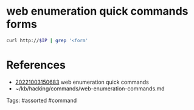# web enumeration quick commands forms
```bash
curl http://$IP | grep '<form'
```

# References
- [20221003150683](/zet/20221003150683/README.md) web enumeration quick commands
- ~/kb/hacking/commands/web-enumeration-commands.md

Tags:
    #assorted #command
